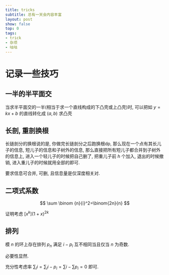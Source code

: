 ```yaml
---
title: tricks
subtitle: 总有一天会内容丰富
layout: post
show: false
top: 0
tags: 
- trick
- 杂项
- 咕咕
---
```


# 记录一些技巧

## 一半的半平面交

当求半平面交的一半(相当于求一个直线构成的下凸壳或上凸壳)时, 可以把如 $y=kx+b$ 的直线转化成 $(a, b)$ 求凸壳

## 长剖, 重剖换根

长链剖分的换根说的是, 你做完长链剖分之后跑换根dp, 那么现在一个点有其长儿子的信息, 短儿子的信息和子树外的信息, 那么直接把所有短儿子都合并到子树外的信息上, 进入一个轻儿子的时候把自己删了, 把重儿子前 $h$ 个加入, 退出的时候撤销, 进入重儿子的时候就用全部的即可.

要求信息可合并, 可删, 且信息量是仅深度相关对.

## 二项式系数

$$
\sum \binom {n}{i}^2=\binom{2n}{n}
$$

证明考虑 $[x^k](1+x)^{2k}$

## 排列

模 $n$ 的环上存在排列 $p_n$ 满足 $i-p_i$ 互不相同当且仅当 $n$ 为奇数.

必要性显然.

充分性考虑率 $\sum_i i=\sum_i i-p_i=\sum i-\sum p_i=0$ 即可.
